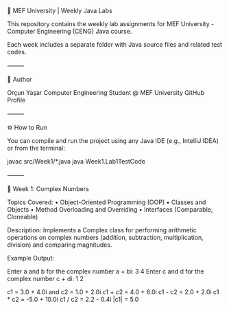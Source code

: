 🧮 MEF University | Weekly Java Labs

This repository contains the weekly lab assignments for MEF University - Computer Engineering (CENG) Java course.

Each week includes a separate folder with Java source files and related test codes.

⸻

🧠 Author

Orçun Yaşar
Computer Engineering Student @ MEF University
GitHub Profile

⸻

⚙️ How to Run

You can compile and run the project using any Java IDE (e.g., IntelliJ IDEA) or from the terminal:

javac src/Week1/*.java
java Week1.Lab1TestCode



⸻

📘 Week 1: Complex Numbers

Topics Covered:
	•	Object-Oriented Programming (OOP)
	•	Classes and Objects
	•	Method Overloading and Overriding
	•	Interfaces (Comparable, Cloneable)

Description:
Implements a Complex class for performing arithmetic operations on complex numbers
(addition, subtraction, multiplication, division) and comparing magnitudes.

Example Output:

Enter a and b for the complex number a + bi: 3 4
Enter c and d for the complex number c + di: 1 2

c1 = 3.0 + 4.0i and c2 = 1.0 + 2.0i
c1 + c2 = 4.0 + 6.0i
c1 - c2 = 2.0 + 2.0i
c1 * c2 = -5.0 + 10.0i
c1 / c2 = 2.2 - 0.4i
|c1| = 5.0

